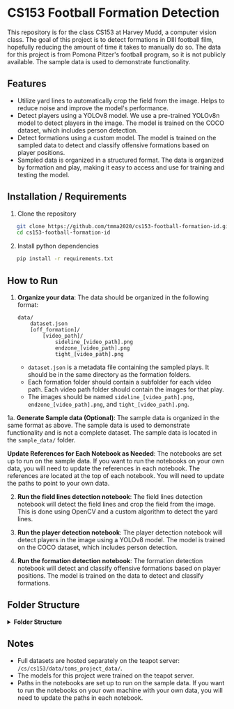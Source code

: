 # CS153 Football Formation Detection

This repository is for the class CS153 at Harvey Mudd, a computer vision class. The goal of this project is to detect formations in DIII football film, hopefully reducing the amount of time it takes to manually do so. The data for this project is from Pomona Pitzer's football program, so it is not publicly available. The sample data is used to demonstrate functionality.

## Features

- Utilize yard lines to automatically crop the field from the image. Helps to reduce noise and improve the model's performance.
- Detect players using a YOLOv8 model. We use a pre-trained YOLOv8n model to detect players in the image. The model is trained on the COCO dataset, which includes person detection.
- Detect formations using a custom model. The model is trained on the sampled data to detect and classify offensive formations based on player positions.
- Sampled data is organized in a structured format. The data is organized by formation and play, making it easy to access and use for training and testing the model.

## Installation / Requirements

1. Clone the repository

```bash
   git clone https://github.com/tmma2020/cs153-football-formation-id.git
   cd cs153-football-formation-id
```

2. Install python dependencies

```bash
   pip install -r requirements.txt
```

## How to Run

1. **Organize your data**: The data should be organized in the following format:

   ```
   data/
       dataset.json
       [off_formation]/
           [video_path]/
               sideline_[video_path].png
               endzone_[video_path].png
               tight_[video_path].png
   ```

   - `dataset.json` is a metadata file containing the sampled plays. It should be in the same directory as the formation folders.
   - Each formation folder should contain a subfolder for each video path. Each video path folder should contain the images for that play.
   - The images should be named `sideline_[video_path].png`, `endzone_[video_path].png`, and `tight_[video_path].png`.

1a. **Generate Sample data (Optional)**: The sample data is organized in the same format as above. The sample data is used to demonstrate functionality and is not a complete dataset. The sample data is located in the `sample_data/` folder.

**Update References for Each Notebook as Needed**: The notebooks are set up to run on the sample data. If you want to run the notebooks on your own data, you will need to update the references in each notebook. The references are located at the top of each notebook. You will need to update the paths to point to your own data.

2. **Run the field lines detection notebook**: The field lines detection notebook will detect the field lines and crop the field from the image. This is done using OpenCV and a custom algorithm to detect the yard lines.

3. **Run the player detection notebook**: The player detection notebook will detect players in the image using a YOLOv8 model. The model is trained on the COCO dataset, which includes person detection.

4. **Run the formation detection notebook**: The formation detection notebook will detect and classify offensive formations based on player positions. The model is trained on the data to detect and classify formations.

## Folder Structure

<details>
<summary><strong>Folder Structure</strong></summary>

- `README.md` — This file

- `requirements.txt` — Python dependencies

- `field_lines_detection/` — Code for detecting field lines. Used to crop the field from the image

  - `field_lines_detector.ipynb` — Notebook for detecting field lines and cropping the field

- `formation_detector/` — Code for detecting football formations from player positions

  - `formation_detector.ipynb` — Notebook for detecting and classifying offensive formations

- `sample_data/` — Example data used to demonstrate functionality

  - `sample_data_collector.ipynb` — Jupyter notebook to collect and organize sample data
  - `sample_dataset.json` — Metadata file containing the sampled plays
  - `[off_formation]/` — Folder for each sampled offensive formation (e.g., `ACES`, `KINGSSPLIT`, `QUEENS`)
    - `[video_path]/` — Folder containing images for each play
      - `sideline_[video_path].png`
      - `endzone_[video_path].png`
      - `tight_[video_path].png`

- `yolo_player_detector/` — Code and outputs for player detection
  - `player_detector.ipynb` — Notebook to detect players using a YOLOv8 model
  - `player_bboxes.json` — Detected player bounding boxes for each play
  - `yolov8n.pt` — Pre-trained YOLOv8n model weights (used for person detection)

</details>

## Notes

- Full datasets are hosted separately on the teapot server: `/cs/cs153/data/toms_project_data/`.
- The models for this project were trained on the teapot server.
- Paths in the notebooks are set up to run on the sample data. If you want to run the notebooks on your own machine with your own data, you will need to update the paths in each notebook.
